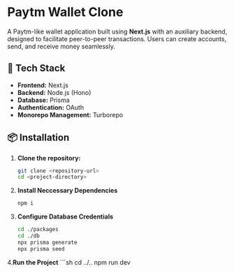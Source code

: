 # Paytm Wallet Clone

A Paytm-like wallet application built using **Next.js** with an auxiliary backend, designed to facilitate peer-to-peer transactions. Users can create accounts, send, and receive money seamlessly.

## 🚀 Tech Stack
- **Frontend:** Next.js
- **Backend:** Node.js (Hono)
- **Database:** Prisma
- **Authentication:** OAuth
- **Monorepo Management:** Turborepo

## 📦 Installation

1. **Clone the repository:**
   ```sh
   git clone <repository-url>
   cd <project-directory>
   
2. **Install Neccessary Dependencies**
   ```sh
   npm i

3. **Configure Database Credentials**
   ```sh
   cd ./packages
   cd ./db
   npx prisma generate
   npx prisma seed

  4.**Run the Project**
    ```sh
    cd ../..
    npm run dev
    
